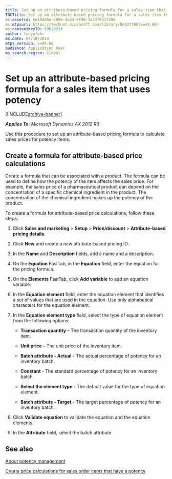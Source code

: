 ```yaml
---
title: Set up an attribute-based pricing formula for a sales item that uses potency
TOCTitle: Set up an attribute-based pricing formula for a sales item that uses potency
ms:assetid: ee19405e-c09e-4e24-9f90-3a33f941f20d
ms:mtpsurl: https://technet.microsoft.com/library/Dn527700(v=AX.60)
ms:contentKeyID: 59626233
author: tonyafehr
ms.date: 04/18/2014
mtps_version: v=AX.60
audience: Application User
ms.search.region: Global
---
```


# Set up an attribute-based pricing formula for a sales item that uses potency 


[!INCLUDE[archive-banner](includes/archive-banner.md)]


_**Applies To:** Microsoft Dynamics AX 2012 R3_

Use this procedure to set up an attribute-based pricing formula to calculate sales prices for potency items.

## Create a formula for attribute-based price calculations

Create a formula that can be associated with a product. The formula can be used to define how the potency of the item affects the sales price. For example, the sales price of a pharmaceutical product can depend on the concentration of a specific chemical ingredient in the product. The concentration of the chemical ingredient makes up the potency of the product.

To create a formula for attribute-based price calculations, follow these steps:

1.  Click **Sales and marketing** \> **Setup** \> **Price/discount** \> **Attribute-based pricing details**.

2.  Click **New** and create a new attribute-based pricing ID.

3.  In the **Name** and **Description** fields, add a name and a description.

4.  On the **Equation** FastTab, in the **Equation** field, enter the equation for the pricing formula.

5.  On the **Elements** FastTab, click **Add variable** to add an equation variable.

6.  In the **Equation element** field, enter the equation element that identifies a set of values that are used in the equation. Use only alphabetical characters for the equation element.

7.  In the **Equation element type** field, select the type of equation element from the following options:
    
      - **Transaction quantity** – The transaction quantity of the inventory item.
    
      - **Unit price** – The unit price of the inventory item.
    
      - **Batch attribute - Actual** - The actual percentage of potency for an inventory batch.
    
      - **Constant** - The standard percentage of potency for an inventory batch.
    
      - **Select the element type** - The default value for the type of equation element.
    
      - **Batch attribute - Target** - The target percentage of potency for an inventory batch.

8.  Click **Validate equation** to validate the equation and the equation elements.

9.  In the **Attribute** field, select the batch attribute.

## See also

[About potency management](about-potency-management.md)

[Create price calculations for sales order items that have a potency](create-price-calculations-for-sales-order-items-that-have-a-potency.md)

  


